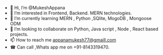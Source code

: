 - 👋 Hi, I’m @MukeshAppana
- 👀 I’m interested in Frontend, Backend. MERN technologies.
- 🌱 I’m currently learning MERN , Python ,SQlite, MogoDB , Mongoose ODM
- 💞️ I’m looking to collaborate on Python, Java script , Node , React based projects.
- 📫 How to reach me appanamukesh77@gmaill.com
- ☎ Can call ,Whats app me on +91-8143319470.

<!---
MukeshAppana/MukeshAppana is a ✨ special ✨ repository because its `README.md` (this file) appears on your GitHub profile.
You can click the Preview link to take a look at your changes.
--->
